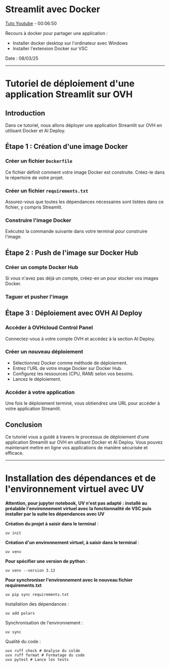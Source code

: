 # Streamlit avec Docker

[Tuto Youtube](https://www.youtube.com/watch?v=W1ickBSX63w) - 00:06:50

Recours à docker pour partager une application :

- Installer docker desktop sur l'ordinateur avec Windows
- Installer l'extension Docker sur VSC

Date : 08/03/25

---

# Tutoriel de déploiement d'une application Streamlit sur OVH

## Introduction

Dans ce tutoriel, nous allons déployer une application Streamlit sur OVH en utilisant Docker et AI Deploy.

## Étape 1 : Création d'une image Docker

### Créer un fichier `Dockerfile`

Ce fichier définit comment votre image Docker est construite. Créez-le dans le répertoire de votre projet.

### Créer un fichier `requirements.txt`

Assurez-vous que toutes les dépendances nécessaires sont listées dans ce fichier, y compris Streamlit.

### Construire l'image Docker

Exécutez la commande suivante dans votre terminal pour construire l'image.

## Étape 2 : Push de l'image sur Docker Hub

### Créer un compte Docker Hub

Si vous n'avez pas déjà un compte, créez-en un pour stocker vos images Docker.

### Taguer et pusher l'image

## Étape 3 : Déploiement avec OVH AI Deploy

### Accéder à OVHcloud Control Panel

Connectez-vous à votre compte OVH et accédez à la section AI Deploy.

### Créer un nouveau déploiement

- Sélectionnez Docker comme méthode de déploiement.
- Entrez l'URL de votre image Docker sur Docker Hub.
- Configurez les ressources (CPU, RAM) selon vos besoins.
- Lancez le déploiement.

### Accéder à votre application

Une fois le déploiement terminé, vous obtiendrez une URL pour accéder à votre application Streamlit.

## Conclusion

Ce tutoriel vous a guidé à travers le processus de déploiement d'une application Streamlit sur OVH en utilisant Docker et AI Deploy. Vous pouvez maintenant mettre en ligne vos applications de manière sécurisée et efficace.

---

# Installation des dépendances et de l'environnement virtuel avec UV

**Attention, pour jupyter notebook, UV n'est pas adapté : installé au préalable l'environnement virtuel avec la fonctionnalité de VSC puis installer par la suite les dépendances avec UV**

**Création du projet à saisir dans le terminal** :

```
uv init
```

**Création d'un environnement virtuel, à saisir dans le terminal** :

```
uv venv
```

**Pour spécifier une version de python** :

```
uv venv --version 3.12
```

**Pour synchroniser l'environnement avec le nouveau fichier requirements.txt**

```
uv pip sync requirements.txt

```

Installation des dépendances :

```
uv add polars
```

Synchronisation de l'environnement :

```
uv sync
```

Qualité du code :

```
uvx ruff check # Analyse du colde
uvx ruff format # Formatage du code
uvx pytest # Lance les tests
```
